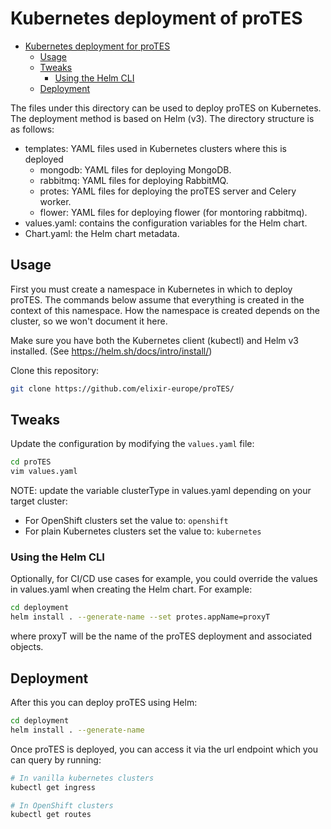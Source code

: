 # Kubernetes deployment of proTES

- [Kubernetes deployment for proTES](#kubernetes-deployment-for-protes)
    - [Usage](#usage)
    - [Tweaks](#tweaks)
      - [Using the Helm CLI](#helmclitweaks)
    - [Deployment](#deployment)

The files under this directory can be used to deploy proTES on Kubernetes. 
The deployment method is based on Helm (v3). The directory structure is as 
follows:

- templates: YAML files used in Kubernetes clusters where this is deployed
  - mongodb: YAML files for deploying MongoDB.
  - rabbitmq: YAML files for deploying RabbitMQ.
  - protes: YAML files for deploying the proTES server and Celery worker.
  - flower: YAML files for deploying flower (for montoring rabbitmq).
- values.yaml: contains the configuration variables for the Helm chart.
- Chart.yaml: the Helm chart metadata.

## Usage

First you must create a namespace in Kubernetes in which to deploy proTES. The
commands below assume that everything is created in the context of this
namespace. How the namespace is created depends on the cluster, so we won't
document it here.

Make sure you have both the Kubernetes client (kubectl) and Helm v3 installed.
(See https://helm.sh/docs/intro/install/)

Clone this repository:

```bash
git clone https://github.com/elixir-europe/proTES/
```

## Tweaks

Update the configuration by modifying the `values.yaml` file:

```bash
cd proTES
vim values.yaml
```

NOTE: update the variable clusterType in values.yaml depending on your target cluster:
  - For OpenShift clusters set the value to: `openshift`
  - For plain Kubernetes clusters set the value to: `kubernetes`

### Using the Helm CLI

Optionally, for CI/CD use cases for example, you could override the values in 
values.yaml when creating the Helm chart. For example:

```bash 
cd deployment
helm install . --generate-name --set protes.appName=proxyT
```

where proxyT will be the name of the proTES deployment and associated objects.

## Deployment

After this you can deploy proTES using Helm:

```bash 
cd deployment
helm install . --generate-name
```

Once proTES is deployed, you can access it via the url endpoint which you can 
query by running:

```bash 
# In vanilla kubernetes clusters
kubectl get ingress

# In OpenShift clusters
kubectl get routes
```

